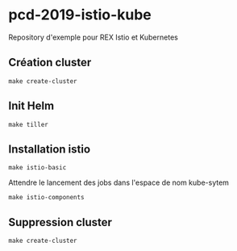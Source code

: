 # pcd-2019-istio-kube

Repository d'exemple pour REX Istio et Kubernetes

## Création cluster

    make create-cluster

## Init Helm

    make tiller

## Installation istio

    make istio-basic

Attendre le lancement des jobs dans l'espace de nom kube-sytem

    make istio-components

## Suppression cluster

    make create-cluster
